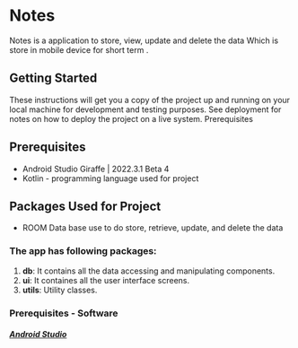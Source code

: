 # Notes

Notes is a application to store, view, update and delete the data Which is store in mobile device
for short term .

## Getting Started

These instructions will get you a copy of the project up and running on your local machine for
development and testing purposes. See deployment for notes on how to deploy the project on a live
system. Prerequisites

## Prerequisites

* Android Studio Giraffe | 2022.3.1 Beta 4
* Kotlin - programming language used for project

## Packages Used for Project

* ROOM Data base use to do store, retrieve, update, and delete the data

### The app has following packages:

1. **db**: It contains all the data accessing and manipulating components.
2. **ui**: It containes all the user interface screens.
4. **utils**: Utility classes.

### Prerequisites - Software

##### [Android Studio](https://developer.android.com/studio)